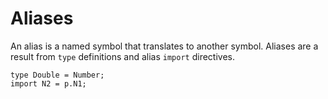 # Aliases

An alias is a named symbol that translates to another symbol. Aliases are a result from `type` definitions and alias `import` directives.

```
type Double = Number;
import N2 = p.N1;
```